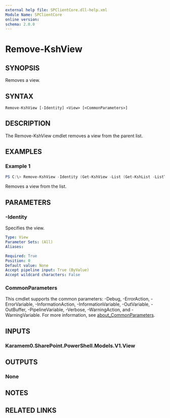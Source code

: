 ```yaml
---
external help file: SPClientCore.dll-help.xml
Module Name: SPClientCore
online version:
schema: 2.0.0
---
```


# Remove-KshView

## SYNOPSIS
Removes a view.

## SYNTAX

```
Remove-KshView [-Identity] <View> [<CommonParameters>]
```

## DESCRIPTION
The Remove-KshView cmdlet removes a view from the parent list.

## EXAMPLES

### Example 1
```powershell
PS C:\> Remove-KshView -Identity (Get-KshView -List (Get-KshList -ListTitle 'Announcements') -ViewTitle 'My Items')
```

Removes a view from the list.

## PARAMETERS

### -Identity
Specifies the view.

```yaml
Type: View
Parameter Sets: (All)
Aliases:

Required: True
Position: 0
Default value: None
Accept pipeline input: True (ByValue)
Accept wildcard characters: False
```

### CommonParameters
This cmdlet supports the common parameters: -Debug, -ErrorAction, -ErrorVariable, -InformationAction, -InformationVariable, -OutVariable, -OutBuffer, -PipelineVariable, -Verbose, -WarningAction, and -WarningVariable. For more information, see [about_CommonParameters](http://go.microsoft.com/fwlink/?LinkID=113216).

## INPUTS

### Karamem0.SharePoint.PowerShell.Models.V1.View

## OUTPUTS

### None

## NOTES

## RELATED LINKS

